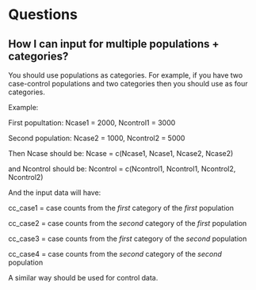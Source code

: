 # Questions 

## How I can input for multiple populations + categories?

You should use populations as categories. For example, if
you have two case-control populations and two categories then you
should use as four categories.

Example: 

First popultation: Ncase1 = 2000, Ncontrol1 = 3000

Second population: Ncase2 = 1000, Ncontrol2 = 5000

Then Ncase should be: Ncase = c(Ncase1, Ncase1, Ncase2, Ncase2)

and Ncontrol should be: Ncontrol = c(Ncontrol1, Ncontrol1, Ncontrol2,
Ncontrol2)

And the input data will have: 

cc_case1 = case counts from the *first* category of the *first* population

cc_case2 = case counts from the *second* category of the *first* population

cc_case3 = case counts from the *first* category of the *second* population

cc_case4 = case counts from the *second* category of the *second* population

A similar way should be used for control data.
